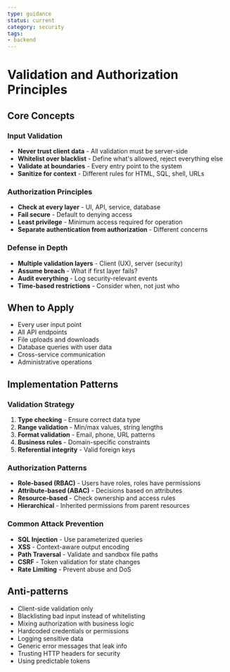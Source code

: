 ```yaml
---
type: guidance
status: current
category: security
tags:
- backend
---
```


# Validation and Authorization Principles

## Core Concepts

### Input Validation
- **Never trust client data** - All validation must be server-side
- **Whitelist over blacklist** - Define what's allowed, reject everything else
- **Validate at boundaries** - Every entry point to the system
- **Sanitize for context** - Different rules for HTML, SQL, shell, URLs

### Authorization Principles
- **Check at every layer** - UI, API, service, database
- **Fail secure** - Default to denying access
- **Least privilege** - Minimum access required for operation
- **Separate authentication from authorization** - Different concerns

### Defense in Depth
- **Multiple validation layers** - Client (UX), server (security)
- **Assume breach** - What if first layer fails?
- **Audit everything** - Log security-relevant events
- **Time-based restrictions** - Consider when, not just who

## When to Apply
- Every user input point
- All API endpoints
- File uploads and downloads
- Database queries with user data
- Cross-service communication
- Administrative operations

## Implementation Patterns

### Validation Strategy
1. **Type checking** - Ensure correct data type
2. **Range validation** - Min/max values, string lengths
3. **Format validation** - Email, phone, URL patterns
4. **Business rules** - Domain-specific constraints
5. **Referential integrity** - Valid foreign keys

### Authorization Patterns
- **Role-based (RBAC)** - Users have roles, roles have permissions
- **Attribute-based (ABAC)** - Decisions based on attributes
- **Resource-based** - Check ownership and access rules
- **Hierarchical** - Inherited permissions from parent resources

### Common Attack Prevention
- **SQL Injection** - Use parameterized queries
- **XSS** - Context-aware output encoding
- **Path Traversal** - Validate and sandbox file paths
- **CSRF** - Token validation for state changes
- **Rate Limiting** - Prevent abuse and DoS

## Anti-patterns
- Client-side validation only
- Blacklisting bad input instead of whitelisting
- Mixing authorization with business logic
- Hardcoded credentials or permissions
- Logging sensitive data
- Generic error messages that leak info
- Trusting HTTP headers for security
- Using predictable tokens

